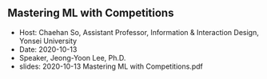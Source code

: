 
## Mastering ML with Competitions
* Host: Chaehan So, Assistant Professor, Information & Interaction Design, Yonsei University
* Date: 2020-10-13
* Speaker, Jeong-Yoon Lee, Ph.D.
* slides: 2020-10-13 Mastering ML with Competitions.pdf



